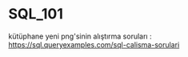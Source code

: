# SQL_101

kütüphane yeni png'sinin alıştırma soruları : https://sql.queryexamples.com/sql-calisma-sorulari
